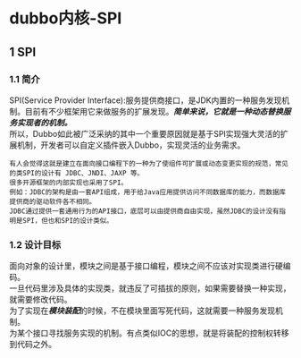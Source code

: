 # dubbo内核-SPI
## 1 SPI
### 1.1 简介  
SPI(Service Provider Interface):服务提供商接口，是JDK内置的一种服务发现机制。目前有不少框架用它来做服务的扩展发现。***简单来说，它就是一种动态替换服务实现者的机制。***  
所以，Dubbo如此被广泛采纳的其中一个重要原因就是基于SPI实现强大灵活的扩展机制，开发者可以自定义插件嵌入Dubbo，实现灵活的业务需求。  
```
有人会觉得这就是建立在面向接口编程下的一种为了使组件可扩展或动态变更实现的规范，常见的类SPI的设计有 JDBC、JNDI、JAXP 等。  
很多开源框架的内部实现也采用了SPI。  
例如：JDBC的架构是由一套API组成，用于给Java应用提供访问不同数据库的能力，而数据库提供商的驱动软件各不相同。  
JDBC通过提供一套通用行为的API接口，底层可以由提供商自由实现，虽然JDBC的设计没有指明是SPI，但也和SPI的设计类似。  
```
### 1.2 设计目标  
面向对象的设计里，模块之间是基于接口编程，模块之间不应该对实现类进行硬编码。  
一旦代码里涉及具体的实现类，就违反了可插拔的原则，如果需要替换一种实现，就需要修改代码。  
为了实现在***模块装配***的时候，不在模块里面写死代码，这就需要一种服务发现机制。  
为某个接口寻找服务实现的机制。有点类似IOC的思想，就是将装配的控制权转移到代码之外。  